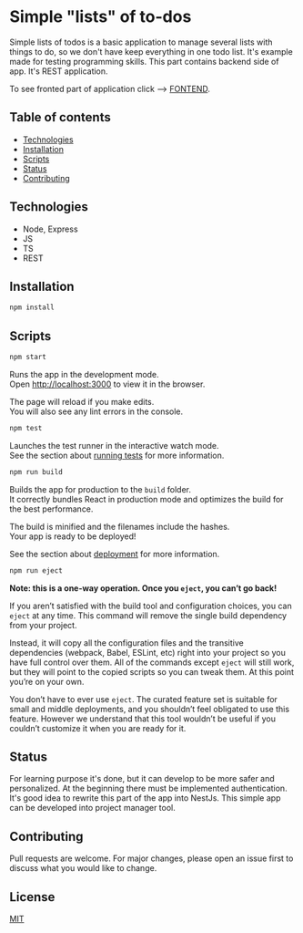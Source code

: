 # Simple "lists" of to-dos

Simple lists of todos is a basic application to manage several lists with things to do, so we don't have keep everything in one todo list. 
It's example made for testing programming skills. 
This part contains backend side of app. It's REST application. 

To see fronted part of application click --> [FONTEND](https://github.com/Adam-DevPL/MegakFinalFront).

## Table of contents
* [Technologies](#technologies)
* [Installation](#installation)
* [Scripts](#scripts)
* [Status](#status)
* [Contributing](#contribution)

## Technologies
* Node, Express
* JS
* TS
* REST

## Installation

```bash
npm install
```

## Scripts

```bash
npm start
```

Runs the app in the development mode.\
Open [http://localhost:3000](http://localhost:3000) to view it in the browser.

The page will reload if you make edits.\
You will also see any lint errors in the console.

```bash
npm test
```

Launches the test runner in the interactive watch mode.\
See the section about [running tests](https://facebook.github.io/create-react-app/docs/running-tests) for more information.

```bash
npm run build
```

Builds the app for production to the `build` folder.\
It correctly bundles React in production mode and optimizes the build for the best performance.

The build is minified and the filenames include the hashes.\
Your app is ready to be deployed!

See the section about [deployment](https://facebook.github.io/create-react-app/docs/deployment) for more information.

```bash
npm run eject
```

**Note: this is a one-way operation. Once you `eject`, you can’t go back!**

If you aren’t satisfied with the build tool and configuration choices, you can `eject` at any time. This command will remove the single build dependency from your project.

Instead, it will copy all the configuration files and the transitive dependencies (webpack, Babel, ESLint, etc) right into your project so you have full control over them. All of the commands except `eject` will still work, but they will point to the copied scripts so you can tweak them. At this point you’re on your own.

You don’t have to ever use `eject`. The curated feature set is suitable for small and middle deployments, and you shouldn’t feel obligated to use this feature. However we understand that this tool wouldn’t be useful if you couldn’t customize it when you are ready for it.

## Status
For learning purpose it's done, but it can develop to be more safer and personalized. At the beginning there must be implemented authentication.
It's good idea to rewrite this part of the app into NestJs.
This simple app can be developed into project manager tool.

## Contributing
Pull requests are welcome. For major changes, please open an issue first to discuss what you would like to change.

## License
[MIT](https://choosealicense.com/licenses/mit/)

